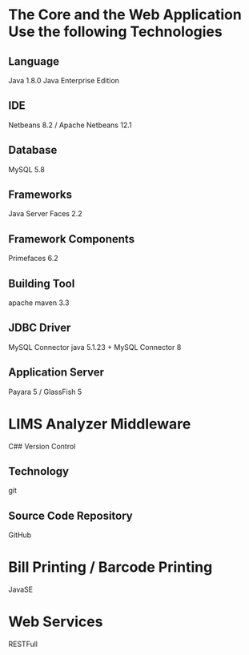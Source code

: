 # The Core and the Web Application Use the following Technologies

## Language
Java 1.8.0
Java Enterprise Edition

## IDE
Netbeans 8.2 / Apache Netbeans 12.1

## Database
MySQL 5.8

## Frameworks
Java Server Faces 2.2

## Framework Components
Primefaces 6.2

## Building Tool
apache maven 3.3

## JDBC Driver
MySQL Connector java 5.1.23 + MySQL Connector 8

## Application Server
Payara 5 / GlassFish 5


# LIMS Analyzer Middleware
C## Version Control
## Technology
git

## Source Code Repository
GitHub

# Bill Printing / Barcode Printing
JavaSE

# Web Services
RESTFull





